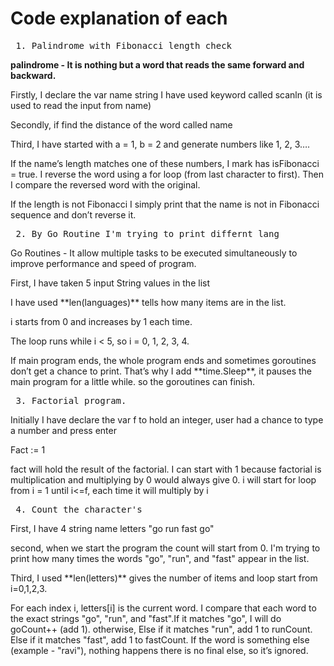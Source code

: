  # Code explanation of each

 <pre> 1. Palindrome with Fibonacci length check</pre>

 **palindrome - It is nothing but a word that reads the same forward and backward.**

 Firstly, I declare the var name string 
 I have used keyword called scanln (it is used to read the input from name)

Secondly, if find the distance of the word called name

Third, I have started with a = 1, b = 2 and generate numbers like 1, 2, 3….

If the name’s length matches one of these numbers, I mark has isFibonacci = true.
I reverse the word using a for loop (from last character to first). Then I compare the reversed word with the original.

If the length is not Fibonacci 
I simply print that the name is not in Fibonacci sequence and don’t reverse it.

<pre> 2. By Go Routine I'm trying to print differnt lang </pre>

Go Routines - It allow multiple tasks to be executed simultaneously to improve performance and speed of program.

First, I have taken 5 input String values in the list
<p>I have used **len(languages)** tells how many items are in the list.</p>
<p>i starts from 0 and increases by 1 each time.</p>
<p>The loop runs while i < 5, so i = 0, 1, 2, 3, 4.</p>
<p>If main program ends, the whole program ends and sometimes goroutines don’t get a chance to print.
That’s why I add **time.Sleep**, it pauses the main program for a little while. so the goroutines can finish.</p>

<pre> 3. Factorial program. </pre>
<p>Initially I have declare the var f to hold an integer, user had a chance to type a number and press enter<p>
<p>Fact := 1<p>
<p>fact will hold the result of the factorial. I can start with 1 because factorial is multiplication and multiplying by 0 would always give 0. i will start for loop from i = 1 until i<=f, each time it will multiply by i </p>

<pre> 4. Count the character's </pre>

<p>First, I have 4 string name letters "go run fast go"<p>
<p>second, when we start the program the count will start from 0. I'm trying to print how many times the words "go", "run", and "fast" appear in the list.<p>
<p>Third, I used **len(letters)** gives the number of items and loop start from i=0,1,2,3.<p>
For each index i, letters[i] is the current word. I compare that each word to the exact strings "go", "run", and "fast".If it matches "go", I will do goCount++ (add 1). otherwise, Else if it matches "run", add 1 to runCount. Else if it matches "fast", add 1 to fastCount. If the word is something else (example - "ravi"), nothing happens there is no final else, so it’s ignored.